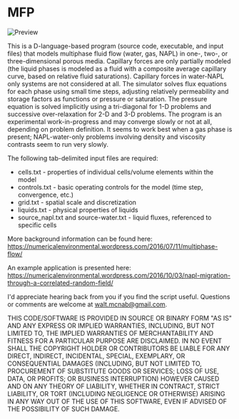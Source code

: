 # MFP

![Preview](https://numericalenvironmental.files.wordpress.com/2016/07/compare-2d-vadose-zone-utchem.jpg?w=438&h=584)

This is a D-language-based program (source code, executable, and input files) that models multiphase fluid flow (water, gas, NAPL) in one-, two-, or three-dimensional porous media. Capillary forces are only partially modeled (the liquid phases is modeled as a fluid with a composite average capillary curve, based on relative fluid saturations). Capillary forces in water-NAPL only systems are not considered at all.
The simulator solves flux equations for each phase using small time steps, adjusting relatively permeability and storage factors as functions or pressure or saturation. The pressure equation is solved implicitly using a tri-diagonal for 1-D problems and successive over-relaxation for 2-D and 3-D problems. The program is an experimental work-in-progress and may converge slowly or not at all, depending on problem definition. It seems to work best when a gas phase is present; NAPL-water-only problems involving density and viscosity contrasts seem to run very slowly.

The following tab-delimited input files are required:

* cells.txt - properties of individual cells/volume elements within the model
* controls.txt - basic operating controls for the model (time step, convergence, etc.)
* grid.txt - spatial scale and discretization
* liquids.txt - physical properties of liquids
* source_napl.txt and source-water.txt - liquid fluxes, referenced to specific cells

More background information can be found here: https://numericalenvironmental.wordpress.com/2016/07/11/multiphase-flow/

An example application is presented here: https://numericalenvironmental.wordpress.com/2016/10/03/napl-migration-through-a-correlated-random-field/

I'd appreciate hearing back from you if you find the script useful. Questions or comments are welcome at walt.mcnab@gmail.com. 

THIS CODE/SOFTWARE IS PROVIDED IN SOURCE OR BINARY FORM "AS IS" AND ANY EXPRESS OR IMPLIED WARRANTIES, INCLUDING, BUT NOT LIMITED TO, THE IMPLIED WARRANTIES OF MERCHANTABILITY AND FITNESS FOR A PARTICULAR PURPOSE ARE DISCLAIMED. IN NO EVENT SHALL THE COPYRIGHT HOLDER OR CONTRIBUTORS BE LIABLE FOR ANY DIRECT, INDIRECT, INCIDENTAL, SPECIAL, EXEMPLARY, OR CONSEQUENTIAL DAMAGES (INCLUDING, BUT NOT LIMITED TO, PROCUREMENT OF SUBSTITUTE GOODS OR SERVICES; LOSS OF USE, DATA, OR PROFITS; OR BUSINESS INTERRUPTION) HOWEVER CAUSED AND ON ANY THEORY OF LIABILITY, WHETHER IN CONTRACT, STRICT LIABILITY, OR TORT (INCLUDING NEGLIGENCE OR OTHERWISE) ARISING IN ANY WAY OUT OF THE USE OF THIS SOFTWARE, EVEN IF ADVISED OF THE POSSIBILITY OF SUCH DAMAGE.
